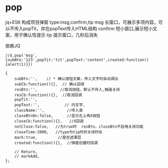 # pop
jq+ES6 构成项目弹窗
 type:msg,confirm,tip
  msg  长窗口，可展示多项内容，可以不传入popTit，并在popText传入HTML结构
  confirm 短小窗口,展示短小文案，用于确认性提示
  tip 提示窗口，几秒后消失

依赖JQ

    //$.pop('msg',{subBtn:'123',popTit:'tit',popText:'content',created:function(){alert(1)}})
    
    {
        subBtn:'',    // * 确认按钮文案，传入文字时自动调出
        subCb:function(){},  // 确认回调
        resBtn:'',          //取消按钮，默认不传入,触碰关闭
        resCb:function(){},  //取消回调
        popTit:'',
        popText:'',           // 内文字，
        className:'',          //传入类
        closeBtnOn:false,      //显示左上角X按钮
        closeCb:function(){},   //X回调
        notClose:false,   //为true时  resBtn，closeBtn不启用关闭功能
        closeTime:2000,   //type为tip时的关闭时长
        mark:true,         //是否遮罩层
        created:function(){},  //弹窗创建时回调

        // Return,
        // markAdd,
    };
